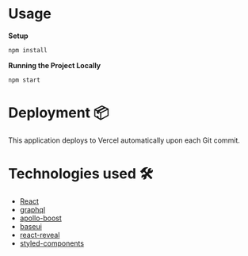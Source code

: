 # Usage

**Setup**

```bash
npm install
```

**Running the Project Locally**

```node
npm start
```

# Deployment 📦

This application deploys to Vercel automatically upon each Git commit.

# Technologies used 🛠️

- [React](https://reactjs.org/)
- [graphql](https://graphql.org/)
- [apollo-boost](https://www.apollographql.com/docs/react/get-started/)
- [baseui](https://github.com/uber/baseweb)
- [react-reveal](https://www.react-reveal.com/)
- [styled-components](https://styled-components.com/)
